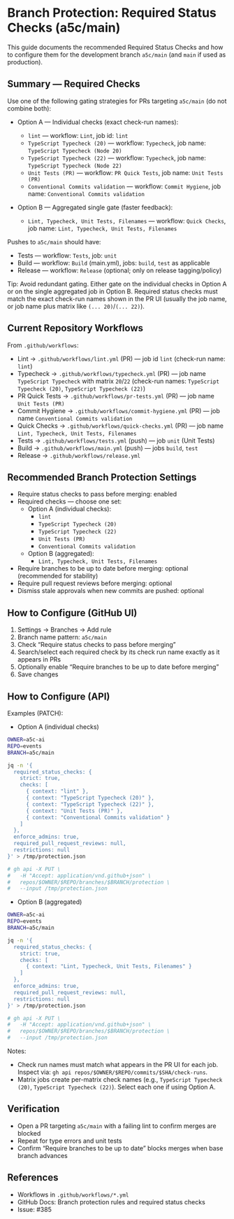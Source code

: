 # Branch Protection: Required Status Checks (a5c/main)

This guide documents the recommended Required Status Checks and how to configure them for the development branch `a5c/main` (and `main` if used as production).

## Summary — Required Checks

Use one of the following gating strategies for PRs targeting `a5c/main` (do not combine both):

- Option A — Individual checks (exact check-run names):
  - `lint` — workflow: `Lint`, job id: `lint`
  - `TypeScript Typecheck (20)` — workflow: `Typecheck`, job name: `TypeScript Typecheck (Node 20)`
  - `TypeScript Typecheck (22)` — workflow: `Typecheck`, job name: `TypeScript Typecheck (Node 22)`
  - `Unit Tests (PR)` — workflow: `PR Quick Tests`, job name: `Unit Tests (PR)`
  - `Conventional Commits validation` — workflow: `Commit Hygiene`, job name: `Conventional Commits validation`

- Option B — Aggregated single gate (faster feedback):
  - `Lint, Typecheck, Unit Tests, Filenames` — workflow: `Quick Checks`, job name: `Lint, Typecheck, Unit Tests, Filenames`

Pushes to `a5c/main` should have:

- Tests — workflow: `Tests`, job: `unit`
- Build — workflow: `Build` (main.yml), jobs: `build`, `test` as applicable
- Release — workflow: `Release` (optional; only on release tagging/policy)

Tip: Avoid redundant gating. Either gate on the individual checks in Option A or on the single aggregated job in Option B. Required status checks must match the exact check-run names shown in the PR UI (usually the job name, or job name plus matrix like `(... 20)`/`(... 22)`).

## Current Repository Workflows

From `.github/workflows`:

- Lint → `.github/workflows/lint.yml` (PR) — job id `lint` (check-run name: `lint`)
- Typecheck → `.github/workflows/typecheck.yml` (PR) — job name `TypeScript Typecheck` with matrix `20`/`22` (check-run names: `TypeScript Typecheck (20)`, `TypeScript Typecheck (22)`)
- PR Quick Tests → `.github/workflows/pr-tests.yml` (PR) — job name `Unit Tests (PR)`
- Commit Hygiene → `.github/workflows/commit-hygiene.yml` (PR) — job name `Conventional Commits validation`
- Quick Checks → `.github/workflows/quick-checks.yml` (PR) — job name `Lint, Typecheck, Unit Tests, Filenames`
- Tests → `.github/workflows/tests.yml` (push) — job `unit` (Unit Tests)
- Build → `.github/workflows/main.yml` (push) — jobs `build`, `test`
- Release → `.github/workflows/release.yml`

## Recommended Branch Protection Settings

- Require status checks to pass before merging: enabled
- Required checks — choose one set:
  - Option A (individual checks):
    - `lint`
    - `TypeScript Typecheck (20)`
    - `TypeScript Typecheck (22)`
    - `Unit Tests (PR)`
    - `Conventional Commits validation`
  - Option B (aggregated):
    - `Lint, Typecheck, Unit Tests, Filenames`
- Require branches to be up to date before merging: optional (recommended for stability)
- Require pull request reviews before merging: optional
- Dismiss stale approvals when new commits are pushed: optional

## How to Configure (GitHub UI)

1. Settings → Branches → Add rule
2. Branch name pattern: `a5c/main`
3. Check “Require status checks to pass before merging”
4. Search/select each required check by its check run name exactly as it appears in PRs
5. Optionally enable “Require branches to be up to date before merging”
6. Save changes

## How to Configure (API)

Examples (PATCH):

- Option A (individual checks)

```bash
OWNER=a5c-ai
REPO=events
BRANCH=a5c/main

jq -n '{
  required_status_checks: {
    strict: true,
    checks: [
      { context: "lint" },
      { context: "TypeScript Typecheck (20)" },
      { context: "TypeScript Typecheck (22)" },
      { context: "Unit Tests (PR)" },
      { context: "Conventional Commits validation" }
    ]
  },
  enforce_admins: true,
  required_pull_request_reviews: null,
  restrictions: null
}' > /tmp/protection.json

# gh api -X PUT \
#   -H "Accept: application/vnd.github+json" \
#   repos/$OWNER/$REPO/branches/$BRANCH/protection \
#   --input /tmp/protection.json
```

- Option B (aggregated)

```bash
OWNER=a5c-ai
REPO=events
BRANCH=a5c/main

jq -n '{
  required_status_checks: {
    strict: true,
    checks: [
      { context: "Lint, Typecheck, Unit Tests, Filenames" }
    ]
  },
  enforce_admins: true,
  required_pull_request_reviews: null,
  restrictions: null
}' > /tmp/protection.json

# gh api -X PUT \
#   -H "Accept: application/vnd.github+json" \
#   repos/$OWNER/$REPO/branches/$BRANCH/protection \
#   --input /tmp/protection.json
```

Notes:

- Check run names must match what appears in the PR UI for each job. Inspect via: `gh api repos/$OWNER/$REPO/commits/$SHA/check-runs`.
- Matrix jobs create per-matrix check names (e.g., `TypeScript Typecheck (20)`, `TypeScript Typecheck (22)`). Select each one if using Option A.

## Verification

- Open a PR targeting `a5c/main` with a failing lint to confirm merges are blocked
- Repeat for type errors and unit tests
- Confirm “Require branches to be up to date” blocks merges when base branch advances

## References

- Workflows in `.github/workflows/*.yml`
- GitHub Docs: Branch protection rules and required status checks
- Issue: #385
